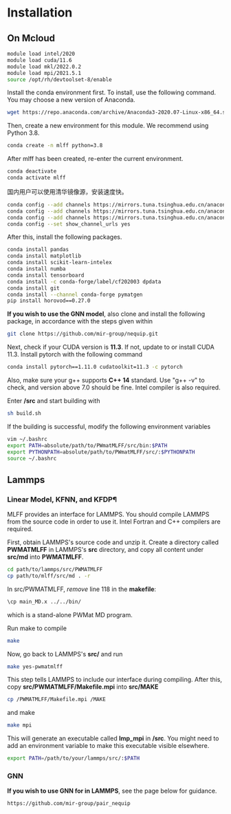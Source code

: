 # Installation

## On Mcloud

```bash
module load intel/2020
module load cuda/11.6
module load mkl/2022.0.2
module load mpi/2021.5.1
source /opt/rh/devtoolset-8/enable
```

Install the conda environment first. To install, use the following command. You may choose a new version of Anaconda. 

```bash
wget https://repo.anaconda.com/archive/Anaconda3-2020.07-Linux-x86_64.sh
```    

Then, create a new environment for this module. We recommend using Python 3.8.  

```bash
conda create -n mlff python=3.8
``` 

After mlff has been created, re-enter the current environment.
        
```bash
conda deactivate
conda activate mlff
```

国内用户可以使用清华镜像源，安装速度快。

```bash
conda config --add channels https://mirrors.tuna.tsinghua.edu.cn/anaconda/cloud/pytorch/
conda config --add channels https://mirrors.tuna.tsinghua.edu.cn/anaconda/pkgs/free/
conda config --add channels https://mirrors.tuna.tsinghua.edu.cn/anaconda/pkgs/main/
conda config --set show_channel_urls yes
```
    
After this, install the following packages. 

```bash
conda install pandas
conda install matplotlib
conda install scikit-learn-intelex
conda install numba         
conda install tensorboard
conda install -c conda-forge/label/cf202003 dpdata
conda install git 
conda install --channel conda-forge pymatgen
pip install horovod==0.27.0
```

**If you wish to use the GNN model**, also clone and install the following package, in accordance with the steps given within 

```bash
git clone https://github.com/mir-group/nequip.git
```
    
Next, check if your CUDA version is **11.3**. If not, update to or install CUDA 11.3. Install pytorch with the following command 

```bash
conda install pytorch==1.11.0 cudatoolkit=11.3 -c pytorch
```

Also, make sure your g++ supports **C++ 14** standard. Use "g++ -v" to check, and version above 7.0 should be fine. Intel compiler is also required. 


Enter **/src** and start building with

```bash
sh build.sh
```
    
If the building is successful, modify the following environment variables

```bash
vim ~/.bashrc 
export PATH=absolute/path/to/PWmatMLFF/src/bin:$PATH
export PYTHONPATH=absolute/path/to/PWmatMLFF/src/:$PYTHONPATH
source ~/.bashrc 
```

## Lammps

### Linear Model, KFNN, and KFDP¶

MLFF provides an interface for LAMMPS. You should compile LAMMPS from the source code in order to use it. Intel Fortran and C++ compilers are required. 

First, obtain LAMMPS's source code and unzip it. Create a directory called **PWMATMLFF** in LAMMPS's **src** directory, and copy all content under **src/md** into **PWMATMLFF**. 

```bash
cd path/to/lammps/src/PWMATMLFF
cp path/to/mlff/src/md . -r 
```

In src/PWMATMLFF, *remove* line 118 in the **makefile**:

```bash
\cp main_MD.x ../../bin/
```

which is a stand-alone PWMat MD program. 

Run make to compile

```bash
make
```
   
Now, go back to LAMMPS's **src/** and run 

```bash
make yes-pwmatmlff
```

This step tells LAMMPS to include our interface during compiling. After this, copy **src/PWMATMLFF/Makefile.mpi** into **src/MAKE**

```bash
cp /PWMATMLFF/Makefile.mpi /MAKE
```

and make

```bash
make mpi
```

This will generate an executable called **lmp_mpi** in **/src**. You might need to add an environment variable to make this executable visible elsewhere. 

```bash
export PATH=/path/to/your/lammps/src/:$PATH
```

### GNN


**If you wish to use GNN for in LAMMPS**, see the page below for guidance. 

```bash
https://github.com/mir-group/pair_nequip
```
    